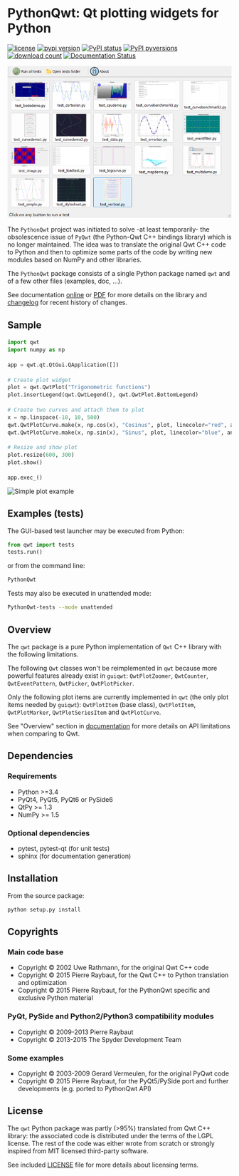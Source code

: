 # PythonQwt: Qt plotting widgets for Python

[![license](https://img.shields.io/pypi/l/PythonQwt.svg)](./LICENSE)
[![pypi version](https://img.shields.io/pypi/v/PythonQwt.svg)](https://pypi.org/project/PythonQwt/)
[![PyPI status](https://img.shields.io/pypi/status/PythonQwt.svg)](https://github.com/PierreRaybaut/PythonQwt)
[![PyPI pyversions](https://img.shields.io/pypi/pyversions/PythonQwt.svg)](https://pypi.python.org/pypi/PythonQwt/)
[![download count](https://img.shields.io/conda/dn/conda-forge/PythonQwt.svg)](https://www.anaconda.com/download/)
[![Documentation Status](https://readthedocs.org/projects/pythonqwt/badge/?version=latest)](https://pythonqwt.readthedocs.io/en/latest/?badge=latest)

![PythonQwt Test Launcher](qwt/tests/data/testlauncher.png)

The `PythonQwt` project was initiated to solve -at least temporarily- the
obsolescence issue of `PyQwt` (the Python-Qwt C++ bindings library) which is
no longer maintained. The idea was to translate the original Qwt C++ code to
Python and then to optimize some parts of the code by writing new modules
based on NumPy and other libraries.

The `PythonQwt` package consists of a single Python package named `qwt` and
of a few other files (examples, doc, ...).

See documentation [online](https://pythonqwt.readthedocs.io/en/latest/) or [PDF](https://pythonqwt.readthedocs.io/_/downloads/en/latest/pdf/) for more details on the library and [changelog](CHANGELOG.md) for recent history of changes.

## Sample

```python
import qwt
import numpy as np

app = qwt.qt.QtGui.QApplication([])

# Create plot widget
plot = qwt.QwtPlot("Trigonometric functions")
plot.insertLegend(qwt.QwtLegend(), qwt.QwtPlot.BottomLegend)

# Create two curves and attach them to plot
x = np.linspace(-10, 10, 500)
qwt.QwtPlotCurve.make(x, np.cos(x), "Cosinus", plot, linecolor="red", antialiased=True)
qwt.QwtPlotCurve.make(x, np.sin(x), "Sinus", plot, linecolor="blue", antialiased=True)

# Resize and show plot
plot.resize(600, 300)
plot.show()

app.exec_()
```

![Simple plot example](doc/images/QwtPlot_example.png)

## Examples (tests)

The GUI-based test launcher may be executed from Python:

```python
from qwt import tests
tests.run()
```

or from the command line:

```bash
PythonQwt
```

Tests may also be executed in unattended mode:

```bash
PythonQwt-tests --mode unattended
```

## Overview

The `qwt` package is a pure Python implementation of `Qwt` C++ library with
the following limitations.

The following `Qwt` classes won't be reimplemented in `qwt` because more
powerful features already exist in `guiqwt`: `QwtPlotZoomer`,
`QwtCounter`, `QwtEventPattern`, `QwtPicker`, `QwtPlotPicker`.

Only the following plot items are currently implemented in `qwt` (the only
plot items needed by `guiqwt`): `QwtPlotItem` (base class), `QwtPlotItem`,
`QwtPlotMarker`, `QwtPlotSeriesItem` and `QwtPlotCurve`.

See "Overview" section in [documentation](https://pythonqwt.readthedocs.io/en/latest/)
for more details on API limitations when comparing to Qwt.

## Dependencies

### Requirements

- Python >=3.4
- PyQt4, PyQt5, PyQt6 or PySide6
- QtPy >= 1.3
- NumPy >= 1.5

### Optional dependencies

- pytest, pytest-qt (for unit tests)
- sphinx (for documentation generation)

## Installation

From the source package:

```bash
python setup.py install
```

## Copyrights

### Main code base

- Copyright © 2002 Uwe Rathmann, for the original Qwt C++ code
- Copyright © 2015 Pierre Raybaut, for the Qwt C++ to Python translation and
optimization
- Copyright © 2015 Pierre Raybaut, for the PythonQwt specific and exclusive
Python material

### PyQt, PySide and Python2/Python3 compatibility modules

- Copyright © 2009-2013 Pierre Raybaut
- Copyright © 2013-2015 The Spyder Development Team

### Some examples

- Copyright © 2003-2009 Gerard Vermeulen, for the original PyQwt code
- Copyright © 2015 Pierre Raybaut, for the PyQt5/PySide port and further
developments (e.g. ported to PythonQwt API)

## License

The `qwt` Python package was partly (>95%) translated from Qwt C++ library:
the associated code is distributed under the terms of the LGPL license. The
rest of the code was either wrote from scratch or strongly inspired from MIT
licensed third-party software.

See included [LICENSE](LICENSE) file for more details about licensing terms.
